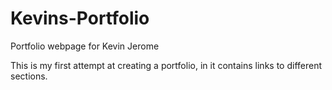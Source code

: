 # Kevins-Portfolio
Portfolio webpage for Kevin Jerome

This is my first attempt at creating a portfolio, in it contains links to different sections.